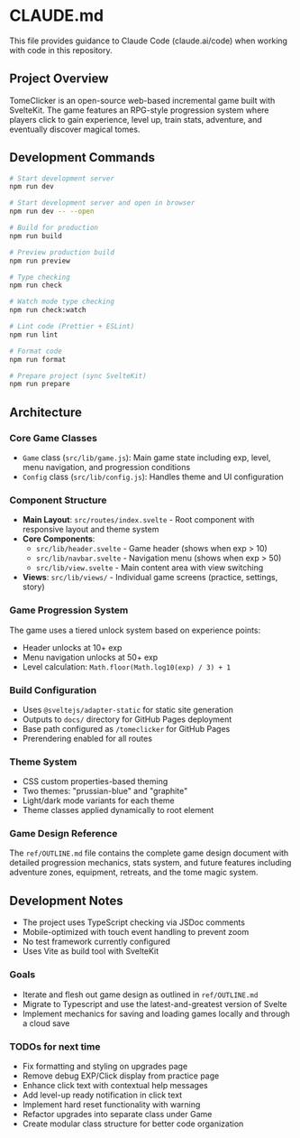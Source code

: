 # CLAUDE.md

This file provides guidance to Claude Code (claude.ai/code) when working with code in this repository.

## Project Overview

TomeClicker is an open-source web-based incremental game built with SvelteKit. The game features an RPG-style progression system where players click to gain experience, level up, train stats, adventure, and eventually discover magical tomes.

## Development Commands

```bash
# Start development server
npm run dev

# Start development server and open in browser
npm run dev -- --open

# Build for production
npm run build

# Preview production build
npm run preview

# Type checking
npm run check

# Watch mode type checking
npm run check:watch

# Lint code (Prettier + ESLint)
npm run lint

# Format code
npm run format

# Prepare project (sync SvelteKit)
npm run prepare
```

## Architecture

### Core Game Classes
- `Game` class (`src/lib/game.js`): Main game state including exp, level, menu navigation, and progression conditions
- `Config` class (`src/lib/config.js`): Handles theme and UI configuration

### Component Structure
- **Main Layout**: `src/routes/index.svelte` - Root component with responsive layout and theme system
- **Core Components**:
  - `src/lib/header.svelte` - Game header (shows when exp > 10)
  - `src/lib/navbar.svelte` - Navigation menu (shows when exp > 50)
  - `src/lib/view.svelte` - Main content area with view switching
- **Views**: `src/lib/views/` - Individual game screens (practice, settings, story)

### Game Progression System
The game uses a tiered unlock system based on experience points:
- Header unlocks at 10+ exp
- Menu navigation unlocks at 50+ exp
- Level calculation: `Math.floor(Math.log10(exp) / 3) + 1`

### Build Configuration
- Uses `@sveltejs/adapter-static` for static site generation
- Outputs to `docs/` directory for GitHub Pages deployment
- Base path configured as `/tomeclicker` for GitHub Pages
- Prerendering enabled for all routes

### Theme System
- CSS custom properties-based theming
- Two themes: "prussian-blue" and "graphite"
- Light/dark mode variants for each theme
- Theme classes applied dynamically to root element

### Game Design Reference
The `ref/OUTLINE.md` file contains the complete game design document with detailed progression mechanics, stats system, and future features including adventure zones, equipment, retreats, and the tome magic system.

## Development Notes

- The project uses TypeScript checking via JSDoc comments
- Mobile-optimized with touch event handling to prevent zoom
- No test framework currently configured
- Uses Vite as build tool with SvelteKit

### Goals

- Iterate and flesh out game design as outlined in `ref/OUTLINE.md`
- Migrate to Typescript and use the latest-and-greatest version of Svelte
- Implement mechanics for saving and loading games locally and through a cloud save

### TODOs for next time

- Fix formatting and styling on upgrades page
- Remove debug EXP/Click display from practice page
- Enhance click text with contextual help messages
- Add level-up ready notification in click text
- Implement hard reset functionality with warning
- Refactor upgrades into separate class under Game
- Create modular class structure for better code organization